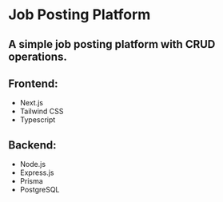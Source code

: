 # Job Posting Platform
## A simple job posting platform with CRUD operations.
## Frontend:
- Next.js
- Tailwind CSS
- Typescript
## Backend:
- Node.js
- Express.js
- Prisma
- PostgreSQL
